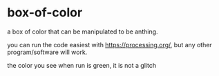 # box-of-color
a box of color that can be manipulated to be anthing.


you can run the code easiest with https://processing.org/, but any other program/software will work.


the color you see when run is green, it is not a glitch
